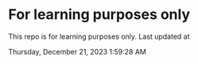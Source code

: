 # For learning purposes only
This repo is for learning purposes only.
Last updated at

Thursday, December 21, 2023 1:59:28 AM

